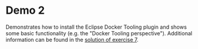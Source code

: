 # Demo 2

Demonstrates how to install the Eclipse Docker Tooling plugin and shows some basic functionality (e.g. the "Docker Tooling perspective"). Additional information can be found in the [solution of exercise 7](../../exercises/exercise-7/solution/solution.md#intellij).